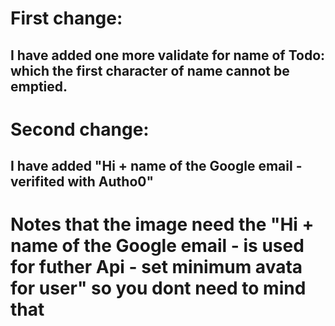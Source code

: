 # First change:
## I have added one more validate for name of Todo: which the first character of name cannot be emptied.

# Second change:
## I have added "Hi + name of the Google email - verifited with Autho0"

# Notes that the image need the "Hi + name of the Google email - is used for futher Api - set minimum avata for user" so you dont need to mind that
